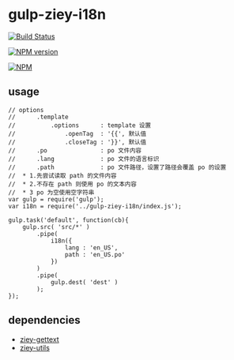 # gulp-ziey-i18n

[![Build Status](https://travis-ci.org/zemzheng/gulp-ziey-i18n.svg?branch=master)](https://travis-ci.org/zemzheng/gulp-ziey-i18n)

[![NPM version](https://img.shields.io/npm/v/gulp-ziey-i18n.svg)](https://nodei.co/npm/gulp-ziey-i18n)

[![NPM](https://nodei.co/npm/gulp-ziey-i18n.png)](https://nodei.co/npm/gulp-ziey-i18n/)

## usage

    // options
    //      .template    
    //          .options      : template 设置
    //              .openTag  : '{{', 默认值
    //              .closeTag : '}}', 默认值
    //      .po               : po 文件内容
    //      .lang             : po 文件的语言标识
    //      .path             : po 文件路径，设置了路径会覆盖 po 的设置
    //  * 1.先尝试读取 path 的文件内容
    //  * 2.不存在 path 则使用 po 的文本内容
    //  * 3 po 为空使用空字符串
    var gulp = require('gulp');
    var i18n = require('../gulp-ziey-i18n/index.js');

    gulp.task('default', function(cb){
        gulp.src( 'src/*' )
            .pipe( 
                i18n({
                    lang : 'en_US',
                    path : 'en_US.po'
                })
            )
            .pipe(
                gulp.dest( 'dest' ) 
            );
    });

## dependencies

* [ziey-gettext](https://github.com/zemzheng/ziey-gettext)
* [ziey-utils](https://github.com/zemzheng/ziey-gettext)

